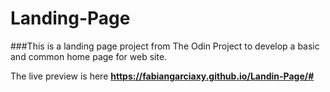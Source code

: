 # Landing-Page
###This is a landing page project from The Odin Project to develop a basic and common home page for web site.

 The live preview is here **https://fabiangarciaxy.github.io/Landin-Page/#**
